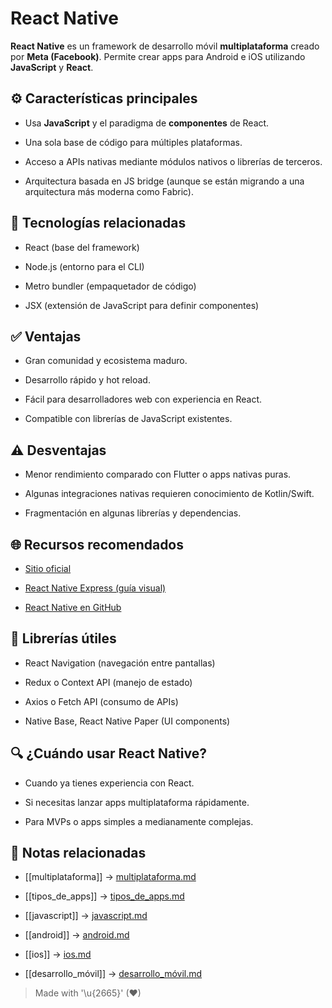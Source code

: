 # React Native

**React Native** es un framework de desarrollo móvil **multiplataforma** creado por **Meta (Facebook)**. Permite crear apps para Android e iOS utilizando **JavaScript** y **React**.

## ⚙️ Características principales

- Usa **JavaScript** y el paradigma de **componentes** de React.  
  
- Una sola base de código para múltiples plataformas.  
  
- Acceso a APIs nativas mediante módulos nativos o librerías de terceros.  
  
- Arquitectura basada en JS bridge (aunque se están migrando a una arquitectura más moderna como Fabric).  

## 🔧 Tecnologías relacionadas

- React (base del framework)  
  
- Node.js (entorno para el CLI)  
  
- Metro bundler (empaquetador de código)  
  
- JSX (extensión de JavaScript para definir componentes)  

## ✅ Ventajas

- Gran comunidad y ecosistema maduro.  
  
- Desarrollo rápido y hot reload.  
  
- Fácil para desarrolladores web con experiencia en React.  
  
- Compatible con librerías de JavaScript existentes.  

## ⚠️ Desventajas

- Menor rendimiento comparado con Flutter o apps nativas puras.  
  
- Algunas integraciones nativas requieren conocimiento de Kotlin/Swift.  
  
- Fragmentación en algunas librerías y dependencias.  

## 🌐 Recursos recomendados

- [Sitio oficial](https://reactnative.dev/)  
  
- [React Native Express (guía visual)](https://www.reactnative.express/)  
  
- [React Native en GitHub](https://github.com/facebook/react-native)  

## 🧩 Librerías útiles

- React Navigation (navegación entre pantallas)  
  
- Redux o Context API (manejo de estado)  
  
- Axios o Fetch API (consumo de APIs)  
  
- Native Base, React Native Paper (UI components)  

## 🔍 ¿Cuándo usar React Native?

- Cuando ya tienes experiencia con React.  
  
- Si necesitas lanzar apps multiplataforma rápidamente.  
  
- Para MVPs o apps simples a medianamente complejas.  

## 🔗 Notas relacionadas

- [[multiplataforma]] → [multiplataforma.md](multiplataforma.md)

- [[tipos_de_apps]] → [tipos_de_apps.md](tipos_de_apps.md)  
- [[javascript]] → [javascript.md](javascript.md)  
- [[android]] → [android.md](android.md)  
- [[ios]] → [ios.md](ios.md)  
- [[desarrollo_móvil]] → [desarrollo_móvil.md](desarrollo_móvil.md)  

> Made with '\u{2665}' (♥)
